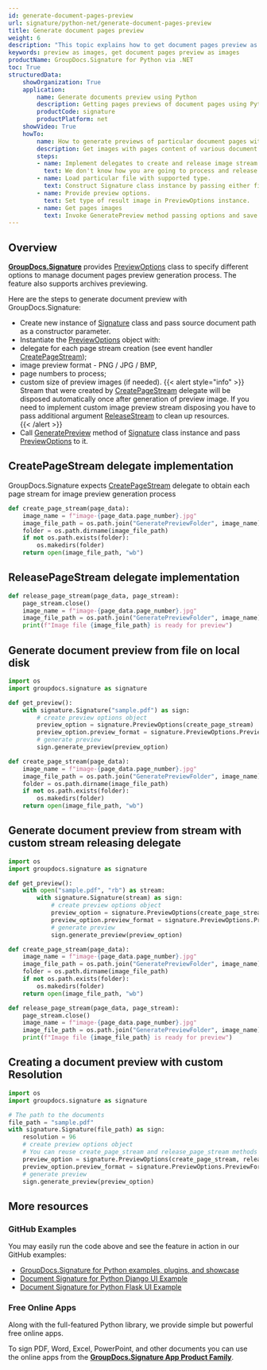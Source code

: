 ```yaml
---
id: generate-document-pages-preview
url: signature/python-net/generate-document-pages-preview
title: Generate document pages preview
weight: 6
description: "This topic explains how to get document pages preview as images with various options by GroupDocs.Signature for Python via .NET."
keywords: preview as images, get document pages preview as images
productName: GroupDocs.Signature for Python via .NET 
toc: True
structuredData:
    showOrganization: True
    application:    
        name: Generate documents preview using Python    
        description: Getting pages previews of document pages using Python language and GroupDocs.Signature for Python via .NET APIs
        productCode: signature
        productPlatform: net 
    showVideo: True
    howTo:
        name: How to generate previews of particular document pages with Python 
        description: Get images with pages content of various document types in Python
        steps:
        - name: Implement delegates to create and release image stream for each page.
          text: We don't know how you are going to process and release images, so you need to provide CreatePageStream and ReleasePageStream delegates. 
        - name: Load particular file with supported type.
          text: Construct Signature class instance by passing either file path or stream. 
        - name: Provide preview options. 
          text: Set type of result image in PreviewOptions instance.
        - name: Get pages images
          text: Invoke GeneratePreview method passing options and save page images by method from CreatePageStream delegate.
---
```

## Overview

[**GroupDocs.Signature**](https://products.groupdocs.com/signature/python-net) provides [PreviewOptions](https://reference.groupdocs.com/signature/python-net/groupdocs.signature.options/previewoptions) class to specify different options to manage document pages preview generation process. The feature also supports archives previewing.
  
Here are the steps to generate document preview with GroupDocs.Signature:

* Create new instance of [Signature](https://reference.groupdocs.com/signature/python-net/groupdocs.signature/signature) class and pass source document path as a constructor parameter.
* Instantiate the [PreviewOptions](https://reference.groupdocs.com/signature/python-net/groupdocs.signature.options/previewoptions) object with:
* delegate for each page stream creation (see event handler [CreatePageStream](https://reference.groupdocs.com/signature/python-net/groupdocs.signature.options/createpagestream));
* image preview format - PNG / JPG / BMP,
* page numbers to process;
* custom size of preview images (if needed).
{{< alert style="info" >}}
Stream that were created by [CreatePageStream](https://reference.groupdocs.com/signature/python-net/groupdocs.signature.options/createpagestream) delegate will be disposed automatically once after generation of preview image. If you need to implement custom image preview stream disposing you have to pass additional argument [ReleaseStream](https://reference.groupdocs.com/signature/python-net/groupdocs.signature.options/releasepagestream) to clean up resources.  
{{< /alert >}}
* Call [GeneratePreview](https://reference.groupdocs.com/signature/python-net/groupdocs.signature/signature/generatepreview) method of [Signature](https://reference.groupdocs.com/signature/python-net/groupdocs.signature/signature) class instance and pass [PreviewOptions](https://reference.groupdocs.com/signature/python-net/groupdocs.signature.options/previewoptions) to it.

## CreatePageStream delegate implementation

GroupDocs.Signature expects [CreatePageStream](https://reference.groupdocs.com/signature/python-net/groupdocs.signature.options/createpagestream) delegate to obtain each page stream for image preview generation process

```python
def create_page_stream(page_data):
    image_name = f"image-{page_data.page_number}.jpg"
    image_file_path = os.path.join("GeneratePreviewFolder", image_name)
    folder = os.path.dirname(image_file_path)
    if not os.path.exists(folder):
        os.makedirs(folder)
    return open(image_file_path, "wb")
```

## ReleasePageStream delegate implementation

```python
def release_page_stream(page_data, page_stream):
    page_stream.close()
    image_name = f"image-{page_data.page_number}.jpg"
    image_file_path = os.path.join("GeneratePreviewFolder", image_name)
    print(f"Image file {image_file_path} is ready for preview")
```

## Generate document preview from file on local disk

```python
import os
import groupdocs.signature as signature

def get_preview():
    with signature.Signature("sample.pdf") as sign:
        # create preview options object
        preview_option = signature.PreviewOptions(create_page_stream)
        preview_option.preview_format = signature.PreviewOptions.PreviewFormats.JPEG
        # generate preview
        sign.generate_preview(preview_option)

def create_page_stream(page_data):
    image_name = f"image-{page_data.page_number}.jpg"
    image_file_path = os.path.join("GeneratePreviewFolder", image_name)
    folder = os.path.dirname(image_file_path)
    if not os.path.exists(folder):
        os.makedirs(folder)
    return open(image_file_path, "wb")
```

## Generate document preview from stream with custom stream releasing delegate

```python
import os
import groupdocs.signature as signature

def get_preview():
    with open("sample.pdf", "rb") as stream:
        with signature.Signature(stream) as sign:
            # create preview options object
            preview_option = signature.PreviewOptions(create_page_stream, release_page_stream)
            preview_option.preview_format = signature.PreviewOptions.PreviewFormats.JPEG
            # generate preview
            sign.generate_preview(preview_option)

def create_page_stream(page_data):
    image_name = f"image-{page_data.page_number}.jpg"
    image_file_path = os.path.join("GeneratePreviewFolder", image_name)
    folder = os.path.dirname(image_file_path)
    if not os.path.exists(folder):
        os.makedirs(folder)
    return open(image_file_path, "wb")

def release_page_stream(page_data, page_stream):
    page_stream.close()
    image_name = f"image-{page_data.page_number}.jpg"
    image_file_path = os.path.join("GeneratePreviewFolder", image_name)
    print(f"Image file {image_file_path} is ready for preview")
```

## Creating a document preview with custom Resolution

```python
import os
import groupdocs.signature as signature

# The path to the documents
file_path = "sample.pdf"
with signature.Signature(file_path) as sign:
    resolution = 96
    # create preview options object
    # You can reuse create_page_stream and release_page_stream methods from the previous example
    preview_option = signature.PreviewOptions(create_page_stream, release_page_stream, resolution)
    preview_option.preview_format = signature.PreviewOptions.PreviewFormats.JPEG
    # generate preview
    sign.generate_preview(preview_option)
```



## More resources

### GitHub Examples

You may easily run the code above and see the feature in action in our GitHub examples:

* [GroupDocs.Signature for Python examples, plugins, and showcase](https://github.com/groupdocs-signature/GroupDocs.Signature-for-Python)
* [Document Signature for Python Django UI Example](https://github.com/groupdocs-signature/GroupDocs.Signature-for-Python-Django)
* [Document Signature for Python Flask UI Example](https://github.com/groupdocs-signature/GroupDocs.Signature-for-Python-Flask)

### Free Online Apps

Along with the full-featured Python library, we provide simple but powerful free online apps.

To sign PDF, Word, Excel, PowerPoint, and other documents you can use the online apps from the **[GroupDocs.Signature App Product Family](https://products.groupdocs.app/signature/family)**.
